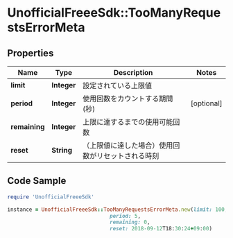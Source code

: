 # UnofficialFreeeSdk::TooManyRequestsErrorMeta

## Properties

Name | Type | Description | Notes
------------ | ------------- | ------------- | -------------
**limit** | **Integer** | 設定されている上限値 | 
**period** | **Integer** | 使用回数をカウントする期間 (秒) | [optional] 
**remaining** | **Integer** | 上限に達するまでの使用可能回数 | 
**reset** | **String** | （上限値に達した場合）使用回数がリセットされる時刻 | 

## Code Sample

```ruby
require 'UnofficialFreeeSdk'

instance = UnofficialFreeeSdk::TooManyRequestsErrorMeta.new(limit: 100,
                                 period: 5,
                                 remaining: 0,
                                 reset: 2018-09-12T18:30:24+09:00)
```


